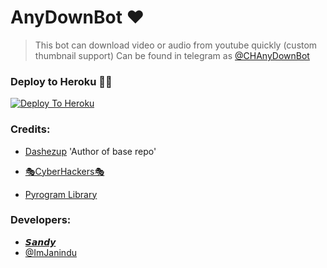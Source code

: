 # AnyDownBot ❤

> This bot can download video or audio from youtube quickly (custom thumbnail support) Can be found in telegram as [@CHAnyDownBot](https://t.me/CHAnyDownBot)

### Deploy to Heroku 🏃‍♂

[![Deploy To Heroku](https://www.herokucdn.com/deploy/button.svg)](https://heroku.com/deploy?template=https://github.com/kusalCY/AnyDownBot)

### Credits:

- [Dashezup](https://github.com/dashezup) 'Author of base repo'

- [🎭CyberHackers🎭](https://t.me/cyber0hacker)

- [Pyrogram Library](https://github.com/pyrogram/pyrogram)

### Developers:

- [𝙎𝙖𝙣𝙙𝙮](https://t.me/AmKuSaL)
- [@ImJanindu](https://t.me/ImJanindu)
